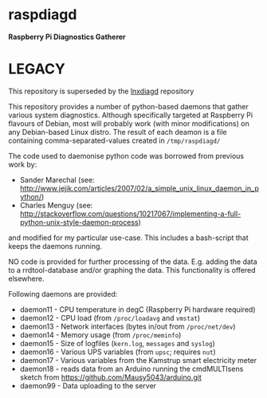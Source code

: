# raspdiagd
**Raspberry Pi Diagnostics Gatherer**


# LEGACY
This repository is superseded by the [lnxdiagd](https://github.com/Mausy5043/lnxdiagd) repository

This repository provides a number of python-based daemons that gather various system diagnostics. Although specifically targeted at Raspberry Pi flavours of Debian, most will probably work (with minor modifications) on any Debian-based Linux distro.
The result of each deamon is a file containing comma-separated-values created in `/tmp/raspdiagd/`

The code used to daemonise python code was borrowed from previous work by:
- Sander Marechal (see: http://www.jejik.com/articles/2007/02/a_simple_unix_linux_daemon_in_python/)
- Charles Menguy (see: http://stackoverflow.com/questions/10217067/implementing-a-full-python-unix-style-daemon-process)

and modified for my particular use-case. This includes a bash-script that keeps the daemons running.

NO code is provided for further processing of the data. E.g. adding the data to a rrdtool-database and/or graphing the data. This functionality is offered elsewhere.

Following daemons are provided:
- daemon11 - CPU temperature in degC (Raspberry Pi hardware required)
- daemon12 - CPU load (from `/proc/loadavg` and `vmstat`)
- daemon13 - Network interfaces (bytes in/out from `/proc/net/dev`)
- daemon14 - Memory usage (from `/proc/meminfo`)
- daemon15 - Size of logfiles (`kern.log`, `messages` and `syslog`)
- daemon16 - Various UPS variables (from `upsc`; requires `nut`)
- daemon17 - Various variables from the Kamstrup smart electricity meter
- daemon18 - reads data from an Arduino running the cmdMULTIsens sketch from https://github.com/Mausy5043/arduino.git
- daemon99 - Data uploading to the server
